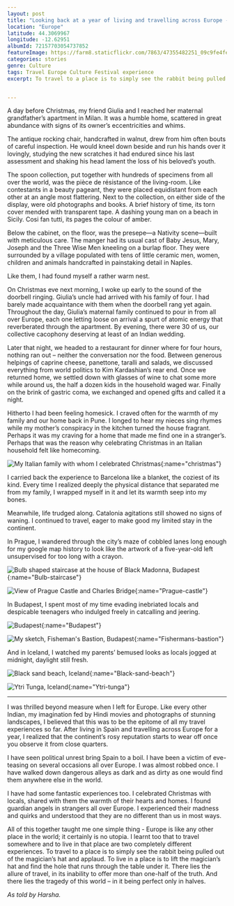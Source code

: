 ```yaml
---
layout: post
title: "Looking back at a year of living and travelling across Europe - II"
location: "Europe"
latitude: 44.3069967
longitude: -12.62951
albumId: 72157703054737852
featureImage: https://farm8.staticflickr.com/7863/47355482251_09c9fe4fe8_c.jpg
categories: stories
genre: Culture
tags: Travel Europe Culture Festival experience
excerpt: To travel to a place is to simply see the rabbit being pulled out of the magician’s hat and applaud. To live in a place is to lift the magician’s hat and find the hole that runs through the table under it.


---
```

A day before Christmas, my friend Giulia and I reached her maternal grandfather’s apartment in Milan. It was a humble home, scattered in great abundance with signs of its owner’s eccentricities and whims. 

The antique rocking chair, handcrafted in walnut, drew from him often bouts of careful inspection. He would kneel down beside and run his hands over it lovingly, studying the new scratches it had endured since his last assessment and shaking his head lament the loss of his beloved’s youth.

The spoon collection, put together with hundreds of specimens from all over the world, was the pièce de résistance of the living-room. Like contestants in a beauty pageant, they were placed equidistant from each other at an angle most flattering. Next to the collection, on either side of the display, were old photographs and books. A brief history of time, its torn cover mended with transparent tape. A dashing young man on a beach in Sicily. Cosi fan tutti, its pages the colour of amber. 

Below the cabinet, on the floor, was the presepe—a Nativity scene—built with meticulous care. The manger had its usual cast of Baby Jesus, Mary, Joseph and the Three Wise Men kneeling on a burlap floor. They were surrounded by a village populated with tens of little ceramic men, women, children and animals handcrafted in painstaking detail in Naples. 

Like them, I had found myself a rather warm nest. 

On Christmas eve next morning, I woke up early to the sound of the doorbell ringing. Giulia’s uncle had arrived with his family of four. I had barely made acquaintance with them when the doorbell rang yet again. Throughout the day, Giulia’s maternal family continued to pour in from all over Europe, each one letting loose on arrival a spurt of atomic energy that reverberated through the apartment. By evening, there were 30 of us, our collective cacophony deserving at least of an Indian wedding.  

Later that night, we headed to a restaurant for dinner where for four hours, nothing ran out – neither the conversation nor the food. Between generous helpings of caprine cheese, panettone, taralli and salads, we discussed everything from world politics to Kim Kardashian’s rear end. Once we returned home, we settled down with glasses of wine to chat some more while around us, the half a dozen kids in the household waged war. Finally on the brink of gastric coma, we exchanged and opened gifts and called it a night. 

Hitherto I had been feeling homesick. I craved often for the warmth of my family and our home back in Pune. I longed to hear my nieces sing rhymes while my mother’s conspiracy in the kitchen turned the house fragrant. Perhaps it was my craving for a home that made me find one in a stranger’s. Perhaps that was the reason why celebrating Christmas in an Italian household felt like homecoming. 

![My Italian family with whom I celebrated Christmas](){:name="christmas"} 

I carried back the experience to Barcelona like a blanket, the coziest of its kind. Every time I realized deeply the physical distance that separated me from my family, I wrapped myself in it and let its warmth seep into my bones. 

Meanwhile, life trudged along. Catalonia agitations still showed no signs of waning. I continued to travel, eager to make good my limited stay in the continent. 

In Prague, I wandered through the city’s maze of cobbled lanes long enough for my google map history to look like the artwork of a five-year-old left unsupervised for too long with a crayon. 

![Bulb shaped staircase at the house of Black Madonna, Budapest](){:name="Bulb-staircase"} 

![View of Prague Castle and Charles Bridge](){:name="Prague-castle"} 

In Budapest, I spent most of my time evading inebriated locals and despicable teenagers who indulged freely in catcalling and jeering. 

![Budapest](){:name="Budapest"}

![My sketch, Fisheman's Bastion, Budapest](){:name="Fishermans-bastion"}

And in Iceland, I watched my parents’ bemused looks as locals jogged at midnight, daylight still
fresh.

![Black sand beach, Iceland](){:name="Black-sand-beach"}

![Ytri Tunga, Iceland](){:name="Ytri-tunga"}

***

I was thrilled beyond measure when I left for Europe. Like every other Indian, my imagination fed by Hindi movies and photographs of stunning landscapes, I believed that this was to be the epitome of all my travel experiences so far. After living in Spain and travelling across Europe for a year, I realized that the continent’s rosy reputation starts to wear off once you observe it from close quarters. 

I have seen political unrest bring Spain to a boil. I have been a victim of eve-teasing on several occasions all over Europe. I was almost robbed once. I have walked down dangerous alleys as dark and as dirty as one would find them anywhere else in the world.

I have had some fantastic experiences too. I celebrated Christmas with locals, shared with them the warmth of their hearts and homes. I found guardian angels in strangers all over Europe. I experienced their madness and quirks and understood that they are no different than us in most ways.

All of this together taught me one simple thing - Europe is like any other place in the world; it certainly is no utopia. I learnt too that to travel somewhere and to live in that place are two completely different experiences. To travel to a place is to simply see the rabbit being pulled out of the magician’s hat and applaud. To live in a place is to lift the magician’s hat and find the hole that runs through the table under it. There lies the allure of travel, in its inability to offer more than one-half of the truth. And there lies the tragedy of this world – in it being perfect only in halves.

_As told by Harsha._
